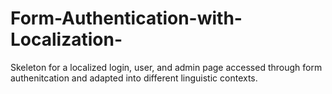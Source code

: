 # Form-Authentication-with-Localization-
Skeleton for a localized login, user, and admin page accessed through form authenitcation and adapted into different linguistic contexts.
